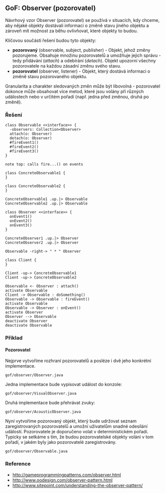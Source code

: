 ## GoF: Observer (pozorovatel)

Návrhový vzor Observer (pozorovatel) se používá v situacích, kdy chceme, aby nějaké objekty dostávali informaci o změně stavu jiného objektu a zároveň mít možnost za běhu ovlivňovat, které objekty to budou. 

Klíčovou součástí řešení budou tyto objekty:

- **pozorovaný** (observable, subject, publisher) - Objekt, jehož změny pozorujeme. Obsahuje množinu pozorovatelů a umožňuje jejich správu - tedy přidávání (*attach*) a odebírání (*detach*). Objekt upozorní všechny pozorovatele na každou zásadní změnu svého stavu.
- **pozorovatel** (observer, listener) - Objekt, který dostává informaci o změně stavu pozorovaného objektu.

Granularita a charakter sledovaných změn může být libovolná - pozorovatel dokonce může obsahovat více metod, které jsou volány při různých událostech nebo v určitém pořadí (např. jedna před změnou, druhá po změně).

### Řešení

```uml:class
class Observable <<interface>> {
  -observers: Collection<Observer>
  attach(o: Observer)
  detach(o: Observer)
  #fireEvent1()
  #fireEvent2()
  #fireEvent3()
}

note top: calls fire...() on events

class ConcreteObservable1 {
}

class ConcreteObservable2 {
}

ConcreteObservable1 .up.|> Observable
ConcreteObservable2 .up.|> Observable

class Observer <<interface>> {
  onEvent1()
  onEvent2()
  onEvent3()
}

ConcreteObserver1 .up.|> Observer
ConcreteObserver2 .up.|> Observer

Observable -right-> " * " Observer

class Client {
}

Client -up-> ConcreteObservable1
Client -up-> ConcreteObservable2
```

```uml:seq
Observable <- Observer : attach()
activate Observable
Client -> Observable : doSomething()
Observable -> Observable : fireEvent()
activate Observable
Observable -> Observer : onEvent()
activate Observer
Observer --> Observable
deactivate Observer
deactivate Observable
```

### Příklad

#### Pozorovatel

Nejprve vytvoříme rozhraní pozorovatelů a posléze i dvě jeho konkrétní implementace.

```include:java
gof/observer/Observer.java
```

Jedna implementace bude vypisovat událost do konzole:

```include:java
gof/observer/VisualObserver.java
```

Druhá implementace bude přehrávat zvuky:

```include:java
gof/observer/AcousticObserver.java
```

Nyní vytvoříme pozorovaný objekt, který bude udržovat seznam zaregistrovaných pozorovatelů a umožní uživatelům snadné odesílání událostí.
Pozorovatele je doporučeno volat v deterministickém pořadí.
Typicky se setkáme s tím, že budou pozorovatelské objekty voláni v tom pořadí, v jakém byly jako pozorovatelé zaregistrovány.

```include:java
gof/observer/Observable.java
```

### Reference

- http://gameprogrammingpatterns.com/observer.html
- http://www.oodesign.com/observer-pattern.html
- http://www.sitepoint.com/understanding-the-observer-pattern/